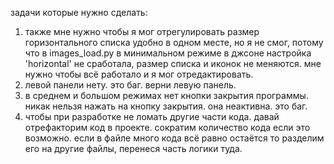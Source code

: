 задачи которые нужно сделать:

1. также мне нужно чтобы я мог отрегулировать размер горизонтального списка удобно в одном месте, но я не смог, потому что в images_load.py в минимальном режиме в джсоне настройка 'horizontal' не сработала, размер списка и иконок не меняются. мне нужно чтобы всё работало и я мог отредактировать.
2. левой панели нету. это баг. верни левую панель.
3. в среднем и большом режимах нет кнопки закрытия программы. никак нельзя нажать на кнопку закрытия. она неактивна. это баг.
4. чтобы при разработке не ломать другие части кода. давай отрефакторим код в проекте. сократим количество кода если это возможно. если в файле много кода всё равно остаётся то разделим его на другие файлы, перенеся часть логики туда.

